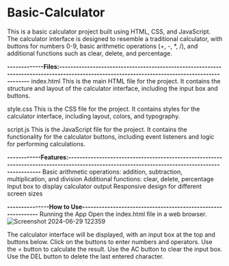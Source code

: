 # Basic-Calculator
This is a basic calculator project built using HTML, CSS, and JavaScript. The calculator interface is designed to resemble a traditional calculator, with buttons for numbers 0-9, basic arithmetic operations (+, -, *, /), and additional functions such as clear, delete, and percentage.
  
  
**-------------Files:----------------------------------------------------------------------------------------------------------------------------------------------**
index.html
This is the main HTML file for the project. It contains the structure and layout of the calculator interface, including the input box and buttons.

style.css
This is the CSS file for the project. It contains styles for the calculator interface, including layout, colors, and typography.

script.js
This is the JavaScript file for the project. It contains the functionality for the calculator buttons, including event listeners and logic for performing calculations.


**------------Features:-----------------------------------------------------------------------------------------------------------------------------------------------**
Basic arithmetic operations: addition, subtraction, multiplication, and division
Additional functions: clear, delete, percentage
Input box to display calculator output
Responsive design for different screen sizes



**---------------How to Use-------------------------------------------------------------**
Running the App
Open the index.html file in a web browser.![Screenshot 2024-06-29 122359](https://github.com/botuserout/Basic-Calculator/assets/160648123/91f24e67-82a6-46fc-bac9-0c960b5a009c)

The calculator interface will be displayed, with an input box at the top and buttons below.
Click on the buttons to enter numbers and operators.
Use the = button to calculate the result.
Use the AC button to clear the input box.
Use the DEL button to delete the last entered character.
